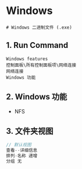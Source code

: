# Windows

```shell
# Windows 二进制文件 (.exe)
```

## 1. Run Command

```shell
Windows features
控制面板\所有控制面板项\网络连接
网络连接
Windows 功能
```

## 2. Windows 功能

- NFS

## 3. 文件夹视图

```c#
// 默认视图
查看--详细信息
排列-名称 递增
分组 无
```
